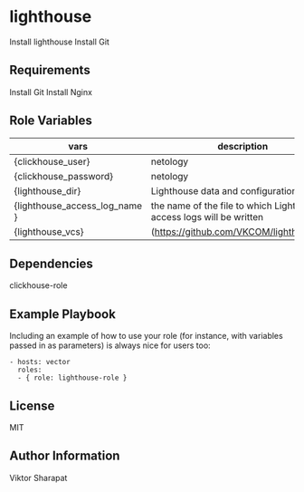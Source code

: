 lighthouse
=========

Install lighthouse
Install Git

Requirements
------------

Install Git
Install Nginx

Role Variables
--------------

| vars                          | description                   |
|------------------------------ |-------------------------------|
| {clickhouse_user}             |            netology           |
| {clickhouse_password}         |            netology           |
| {lighthouse_dir}              |    Lighthouse data and configuration files | 
| {lighthouse_access_log_name } |    the name of the file to which Lighthouse access logs will be written |
| {lighthouse_vcs}              | (https://github.com/VKCOM/lighthouse.git) |


Dependencies
------------

clickhouse-role

Example Playbook
----------------

Including an example of how to use your role (for instance, with variables passed in as parameters) is always nice for users too:

    - hosts: vector
      roles:
      - { role: lighthouse-role }

License
-------

MIT

Author Information
------------------
Viktor Sharapat